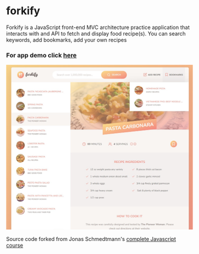 # forkify
Forkify is a JavaScript front-end MVC architecture practice application that interacts with and API to fetch and display food recipe(s).
You can search keywords, add bookmarks, add your own recipes  
  
### For app demo click [here](https://forkify-wisie.netlify.app/)  
![app_screenshot](https://github.com/Wisieneu/forkify/blob/master/app_screenshot.jpg?raw=true)

Source code forked from Jonas Schmedtmann's [complete Javascript course](https://github.com/jonasschmedtmann/complete-javascript-course/)
